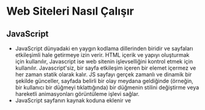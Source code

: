 # Web Siteleri Nasıl Çalışır
## JavaScript
- JavaScript dünyadaki en yaygın kodlama dillerinden biridir ve sayfaları etkileşimli hale getirmeye izin verir. HTML içerik ve yapıyı oluşturmak için kullanılır, Javascript ise web sitenin işlevselliğini kontrol etmek için kullanılır. Javascript'siz, bir sayfa etkileşim içeren bir elemet içermez ve her zaman statik olarak kalır. JS sayfayı gerçek zamanlı ve dinamik bir şekilde günceller, sayfada belirli bir olay meydana geldiğinde (örneğin, bir kullanıcı bir düğmeyi tıklattığında) bir düğmenin stilini değiştirme veya hareketli animasyonları görüntüleme işlevi sağlar.
- JavaScript sayfanın kaynak koduna eklenir ve <script> etiketleri içine yüklenebilir veya src özelliği ile uzaktan dahil edilebilir:
- ```
  <script src="/location/of/javascript_file.js"></script>
  ```
- Aşağıdaki JavaScript kodu, sayfada "demo" kimliğine sahip bir HTML öğesi bulur ve öğenin içeriğini "Hack the Planet" olarak değiştirir:
- ```
  document.getElementById("demo").innerHTML = "Hack the Planet";
  ```
-HTML öğeleri, olay gerçekleştiğinde JavaScript'i çalıştıran "onclick" veya "onhover" gibi olaylara da sahip olabilir. Aşağıdaki kod, demo kimliğine sahip öğenin metnini Button Clicked olarak değiştirir:
- ```
  <button onclick='document.getElementById("demo").innerHTML = "Button Clicked";'>Click Me!</button>
  ```
- onclick olayları, doğrudan öğeler üzerinde değil, JavaScript komut dosyası etiketlerinin içinde de tanımlanabilir.
